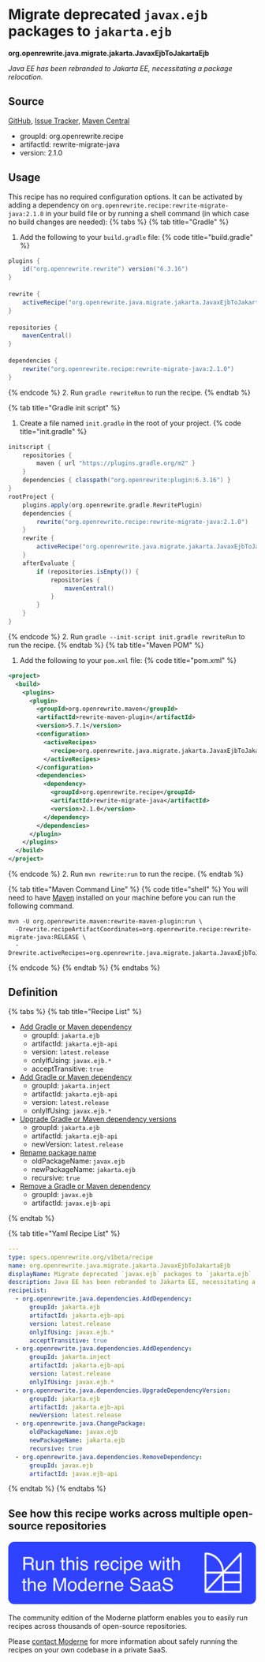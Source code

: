 # Migrate deprecated `javax.ejb` packages to `jakarta.ejb`

**org.openrewrite.java.migrate.jakarta.JavaxEjbToJakartaEjb**

_Java EE has been rebranded to Jakarta EE, necessitating a package relocation._

## Source

[GitHub](https://github.com/openrewrite/rewrite-migrate-java/blob/main/src/main/resources/META-INF/rewrite/jakarta-ee-9.yml), [Issue Tracker](https://github.com/openrewrite/rewrite-migrate-java/issues), [Maven Central](https://central.sonatype.com/artifact/org.openrewrite.recipe/rewrite-migrate-java/2.1.0/jar)

* groupId: org.openrewrite.recipe
* artifactId: rewrite-migrate-java
* version: 2.1.0


## Usage

This recipe has no required configuration options. It can be activated by adding a dependency on `org.openrewrite.recipe:rewrite-migrate-java:2.1.0` in your build file or by running a shell command (in which case no build changes are needed): 
{% tabs %}
{% tab title="Gradle" %}
1. Add the following to your `build.gradle` file:
{% code title="build.gradle" %}
```groovy
plugins {
    id("org.openrewrite.rewrite") version("6.3.16")
}

rewrite {
    activeRecipe("org.openrewrite.java.migrate.jakarta.JavaxEjbToJakartaEjb")
}

repositories {
    mavenCentral()
}

dependencies {
    rewrite("org.openrewrite.recipe:rewrite-migrate-java:2.1.0")
}
```
{% endcode %}
2. Run `gradle rewriteRun` to run the recipe.
{% endtab %}

{% tab title="Gradle init script" %}
1. Create a file named `init.gradle` in the root of your project.
{% code title="init.gradle" %}
```groovy
initscript {
    repositories {
        maven { url "https://plugins.gradle.org/m2" }
    }
    dependencies { classpath("org.openrewrite:plugin:6.3.16") }
}
rootProject {
    plugins.apply(org.openrewrite.gradle.RewritePlugin)
    dependencies {
        rewrite("org.openrewrite.recipe:rewrite-migrate-java:2.1.0")
    }
    rewrite {
        activeRecipe("org.openrewrite.java.migrate.jakarta.JavaxEjbToJakartaEjb")
    }
    afterEvaluate {
        if (repositories.isEmpty()) {
            repositories {
                mavenCentral()
            }
        }
    }
}
```
{% endcode %}
2. Run `gradle --init-script init.gradle rewriteRun` to run the recipe.
{% endtab %}
{% tab title="Maven POM" %}
1. Add the following to your `pom.xml` file:
{% code title="pom.xml" %}
```xml
<project>
  <build>
    <plugins>
      <plugin>
        <groupId>org.openrewrite.maven</groupId>
        <artifactId>rewrite-maven-plugin</artifactId>
        <version>5.7.1</version>
        <configuration>
          <activeRecipes>
            <recipe>org.openrewrite.java.migrate.jakarta.JavaxEjbToJakartaEjb</recipe>
          </activeRecipes>
        </configuration>
        <dependencies>
          <dependency>
            <groupId>org.openrewrite.recipe</groupId>
            <artifactId>rewrite-migrate-java</artifactId>
            <version>2.1.0</version>
          </dependency>
        </dependencies>
      </plugin>
    </plugins>
  </build>
</project>
```
{% endcode %}
2. Run `mvn rewrite:run` to run the recipe.
{% endtab %}

{% tab title="Maven Command Line" %}
{% code title="shell" %}
You will need to have [Maven](https://maven.apache.org/download.cgi) installed on your machine before you can run the following command.

```shell
mvn -U org.openrewrite.maven:rewrite-maven-plugin:run \
  -Drewrite.recipeArtifactCoordinates=org.openrewrite.recipe:rewrite-migrate-java:RELEASE \
  -Drewrite.activeRecipes=org.openrewrite.java.migrate.jakarta.JavaxEjbToJakartaEjb
```
{% endcode %}
{% endtab %}
{% endtabs %}

## Definition

{% tabs %}
{% tab title="Recipe List" %}
* [Add Gradle or Maven dependency](../../../java/dependencies/adddependency.md)
  * groupId: `jakarta.ejb`
  * artifactId: `jakarta.ejb-api`
  * version: `latest.release`
  * onlyIfUsing: `javax.ejb.*`
  * acceptTransitive: `true`
* [Add Gradle or Maven dependency](../../../java/dependencies/adddependency.md)
  * groupId: `jakarta.inject`
  * artifactId: `jakarta.ejb-api`
  * version: `latest.release`
  * onlyIfUsing: `javax.ejb.*`
* [Upgrade Gradle or Maven dependency versions](../../../java/dependencies/upgradedependencyversion.md)
  * groupId: `jakarta.ejb`
  * artifactId: `jakarta.ejb-api`
  * newVersion: `latest.release`
* [Rename package name](../../../java/changepackage.md)
  * oldPackageName: `javax.ejb`
  * newPackageName: `jakarta.ejb`
  * recursive: `true`
* [Remove a Gradle or Maven dependency](../../../java/dependencies/removedependency.md)
  * groupId: `javax.ejb`
  * artifactId: `javax.ejb-api`

{% endtab %}

{% tab title="Yaml Recipe List" %}
```yaml
---
type: specs.openrewrite.org/v1beta/recipe
name: org.openrewrite.java.migrate.jakarta.JavaxEjbToJakartaEjb
displayName: Migrate deprecated `javax.ejb` packages to `jakarta.ejb`
description: Java EE has been rebranded to Jakarta EE, necessitating a package relocation.
recipeList:
  - org.openrewrite.java.dependencies.AddDependency:
      groupId: jakarta.ejb
      artifactId: jakarta.ejb-api
      version: latest.release
      onlyIfUsing: javax.ejb.*
      acceptTransitive: true
  - org.openrewrite.java.dependencies.AddDependency:
      groupId: jakarta.inject
      artifactId: jakarta.ejb-api
      version: latest.release
      onlyIfUsing: javax.ejb.*
  - org.openrewrite.java.dependencies.UpgradeDependencyVersion:
      groupId: jakarta.ejb
      artifactId: jakarta.ejb-api
      newVersion: latest.release
  - org.openrewrite.java.ChangePackage:
      oldPackageName: javax.ejb
      newPackageName: jakarta.ejb
      recursive: true
  - org.openrewrite.java.dependencies.RemoveDependency:
      groupId: javax.ejb
      artifactId: javax.ejb-api

```
{% endtab %}
{% endtabs %}

## See how this recipe works across multiple open-source repositories

[![Moderne Link Image](/.gitbook/assets/ModerneRecipeButton.png)](https://app.moderne.io/recipes/org.openrewrite.java.migrate.jakarta.JavaxEjbToJakartaEjb)

The community edition of the Moderne platform enables you to easily run recipes across thousands of open-source repositories.

Please [contact Moderne](https://moderne.io/product) for more information about safely running the recipes on your own codebase in a private SaaS.
